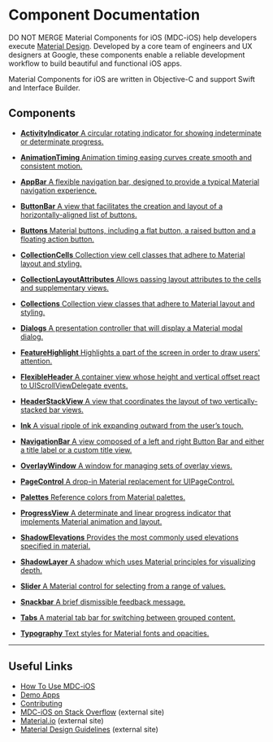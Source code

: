# Component Documentation
DO NOT MERGE
Material Components for iOS (MDC-iOS) help developers execute [Material Design](https://material.io). Developed by a core team of engineers and UX designers at Google, these components enable a reliable development workflow to build beautiful and functional iOS apps.

Material Components for iOS are written in Objective-C and support Swift and Interface Builder.

<a name="components"></a>
<!--{: .jumplink }-->

## Components

- [**ActivityIndicator**
  A circular rotating indicator for showing indeterminate or determinate progress.
  ](ActivityIndicator/)
  <!--{: .icon-activityindicator }-->

- [**AnimationTiming**
  Animation timing easing curves create smooth and consistent motion.
  ](AnimationTiming/)
  <!--{: .icon-animationtiming }-->

- [**AppBar**
  A flexible navigation bar, designed to provide a typical Material navigation experience.
  ](AppBar/)
  <!--{: .icon-appbar }-->

- [**ButtonBar**
  A view that facilitates the creation and layout of a horizontally-aligned list of buttons.
  ](ButtonBar/)
  <!--{: .icon-buttonbar }-->

- [**Buttons**
  Material buttons, including a flat button, a raised button and a floating action button.
  ](Buttons/)
  <!--{: .icon-buttons }-->

- [**CollectionCells**
  Collection view cell classes that adhere to Material layout and styling.
  ](CollectionCells/)
  <!--{: .icon-collections }-->

- [**CollectionLayoutAttributes**
  Allows passing layout attributes to the cells and supplementary views.
  ](CollectionLayoutAttributes/)
  <!--{: .icon-collections }-->

- [**Collections**
  Collection view classes that adhere to Material layout and styling.
  ](Collections/)
  <!--{: .icon-collections }-->

- [**Dialogs**
  A presentation controller that will display a Material modal dialog.
  ](Dialogs/)
  <!--{: .icon-dialogs }-->

- [**FeatureHighlight**
  Highlights a part of the screen in order to draw users' attention.
  ](FeatureHighlight/)
  <!--{: .icon-featurehighlight }-->

- [**FlexibleHeader**
  A container view whose height and vertical offset react to UIScrollViewDelegate events.
  ](FlexibleHeader/)
  <!--{: .icon-flexibleheader }-->

- [**HeaderStackView**
  A view that coordinates the layout of two vertically-stacked bar views.
  ](HeaderStackView/)
  <!--{: .icon-headerstackview }-->

- [**Ink**
  A visual ripple of ink expanding outward from the user’s touch.
  ](Ink/)
  <!--{: .icon-ink }-->

- [**NavigationBar**
  A view composed of a left and right Button Bar and either a title label or a custom title view.
  ](NavigationBar/)
  <!--{: .icon-navigationbar }-->

- [**OverlayWindow**
  A window for managing sets of overlay views.
  ](OverlayWindow/)

- [**PageControl**
  A drop-in Material replacement for UIPageControl.
  ](PageControl/)
  <!--{: .icon-pagecontrol }-->

- [**Palettes**
  Reference colors from Material palettes.
  ](Palettes/)
  <!--{: .icon-palette }-->

- [**ProgressView**
  A determinate and linear progress indicator that implements Material animation and layout.
  ](ProgressView/)
  <!--{: .icon-progressview }-->

- [**ShadowElevations**
  Provides the most commonly used elevations specified in material.
  ](ShadowElevations/)
  <!--{: .icon-shadowelevations }-->

- [**ShadowLayer**
  A shadow which uses Material principles for visualizing depth.
  ](ShadowLayer/)
  <!--{: .icon-shadowlayer }-->

- [**Slider**
  A Material control for selecting from a range of values.
  ](Slider/)
  <!--{: .icon-slider }-->

- [**Snackbar**
  A brief dismissible feedback message.
  ](Snackbar/)
  <!--{: .icon-snackbar }-->

- [**Tabs**
  A material tab bar for switching between grouped content.
  ](Tabs/)
  <!--{: .icon-tabs }-->

- [**Typography**
  Text styles for Material fonts and opacities.
  ](Typography/)
  <!--{: .icon-typography }-->

- - -

## Useful Links

- [How To Use MDC-iOS](../docs/)
- [Demo Apps](../demos/)
- [Contributing](../contributing/)
- [MDC-iOS on Stack Overflow](https://www.stackoverflow.com/questions/tagged/material-components+ios) (external site)
- [Material.io](https://material.io) (external site)
- [Material Design Guidelines](https://material.io/guidelines) (external site)
